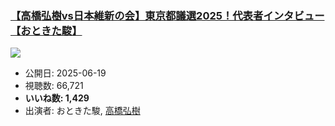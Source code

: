 ### [【高橋弘樹vs日本維新の会】東京都議選2025！代表者インタビュー【おときた駿】](https://www.youtube.com/watch?v=IW7Yxeoi67Y)
[![](https://img.youtube.com/vi/IW7Yxeoi67Y/sddefault.jpg)](https://www.youtube.com/watch?v=IW7Yxeoi67Y)
-   公開日: 2025-06-19
-   視聴数: 66,721
-   **いいね数: 1,429**
-   出演者: おときた駿, [高橋弘樹](/rehacq_fan/people/高橋弘樹 "wikilink")
